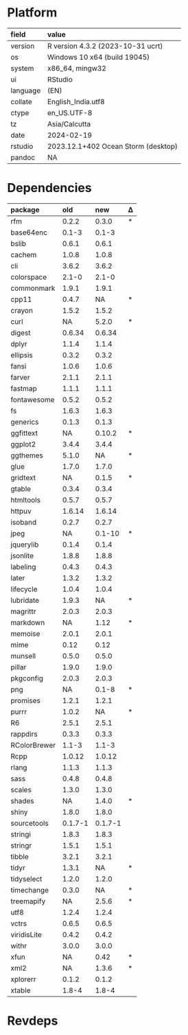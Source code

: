 # Platform

|field    |value                               |
|:--------|:-----------------------------------|
|version  |R version 4.3.2 (2023-10-31 ucrt)   |
|os       |Windows 10 x64 (build 19045)        |
|system   |x86_64, mingw32                     |
|ui       |RStudio                             |
|language |(EN)                                |
|collate  |English_India.utf8                  |
|ctype    |en_US.UTF-8                         |
|tz       |Asia/Calcutta                       |
|date     |2024-02-19                          |
|rstudio  |2023.12.1+402 Ocean Storm (desktop) |
|pandoc   |NA                                  |

# Dependencies

|package      |old     |new     |Δ  |
|:------------|:-------|:-------|:--|
|rfm          |0.2.2   |0.3.0   |*  |
|base64enc    |0.1-3   |0.1-3   |   |
|bslib        |0.6.1   |0.6.1   |   |
|cachem       |1.0.8   |1.0.8   |   |
|cli          |3.6.2   |3.6.2   |   |
|colorspace   |2.1-0   |2.1-0   |   |
|commonmark   |1.9.1   |1.9.1   |   |
|cpp11        |0.4.7   |NA      |*  |
|crayon       |1.5.2   |1.5.2   |   |
|curl         |NA      |5.2.0   |*  |
|digest       |0.6.34  |0.6.34  |   |
|dplyr        |1.1.4   |1.1.4   |   |
|ellipsis     |0.3.2   |0.3.2   |   |
|fansi        |1.0.6   |1.0.6   |   |
|farver       |2.1.1   |2.1.1   |   |
|fastmap      |1.1.1   |1.1.1   |   |
|fontawesome  |0.5.2   |0.5.2   |   |
|fs           |1.6.3   |1.6.3   |   |
|generics     |0.1.3   |0.1.3   |   |
|ggfittext    |NA      |0.10.2  |*  |
|ggplot2      |3.4.4   |3.4.4   |   |
|ggthemes     |5.1.0   |NA      |*  |
|glue         |1.7.0   |1.7.0   |   |
|gridtext     |NA      |0.1.5   |*  |
|gtable       |0.3.4   |0.3.4   |   |
|htmltools    |0.5.7   |0.5.7   |   |
|httpuv       |1.6.14  |1.6.14  |   |
|isoband      |0.2.7   |0.2.7   |   |
|jpeg         |NA      |0.1-10  |*  |
|jquerylib    |0.1.4   |0.1.4   |   |
|jsonlite     |1.8.8   |1.8.8   |   |
|labeling     |0.4.3   |0.4.3   |   |
|later        |1.3.2   |1.3.2   |   |
|lifecycle    |1.0.4   |1.0.4   |   |
|lubridate    |1.9.3   |NA      |*  |
|magrittr     |2.0.3   |2.0.3   |   |
|markdown     |NA      |1.12    |*  |
|memoise      |2.0.1   |2.0.1   |   |
|mime         |0.12    |0.12    |   |
|munsell      |0.5.0   |0.5.0   |   |
|pillar       |1.9.0   |1.9.0   |   |
|pkgconfig    |2.0.3   |2.0.3   |   |
|png          |NA      |0.1-8   |*  |
|promises     |1.2.1   |1.2.1   |   |
|purrr        |1.0.2   |NA      |*  |
|R6           |2.5.1   |2.5.1   |   |
|rappdirs     |0.3.3   |0.3.3   |   |
|RColorBrewer |1.1-3   |1.1-3   |   |
|Rcpp         |1.0.12  |1.0.12  |   |
|rlang        |1.1.3   |1.1.3   |   |
|sass         |0.4.8   |0.4.8   |   |
|scales       |1.3.0   |1.3.0   |   |
|shades       |NA      |1.4.0   |*  |
|shiny        |1.8.0   |1.8.0   |   |
|sourcetools  |0.1.7-1 |0.1.7-1 |   |
|stringi      |1.8.3   |1.8.3   |   |
|stringr      |1.5.1   |1.5.1   |   |
|tibble       |3.2.1   |3.2.1   |   |
|tidyr        |1.3.1   |NA      |*  |
|tidyselect   |1.2.0   |1.2.0   |   |
|timechange   |0.3.0   |NA      |*  |
|treemapify   |NA      |2.5.6   |*  |
|utf8         |1.2.4   |1.2.4   |   |
|vctrs        |0.6.5   |0.6.5   |   |
|viridisLite  |0.4.2   |0.4.2   |   |
|withr        |3.0.0   |3.0.0   |   |
|xfun         |NA      |0.42    |*  |
|xml2         |NA      |1.3.6   |*  |
|xplorerr     |0.1.2   |0.1.2   |   |
|xtable       |1.8-4   |1.8-4   |   |

# Revdeps


